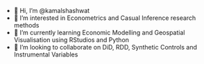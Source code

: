 - 👋 Hi, I’m @kamalshashwat
- 👀 I’m interested in Econometrics and Casual Inference research methods
- 🌱 I’m currently learning Economic Modelling and Geospatial Visualisation using RStudios and Python
- 💞️ I’m looking to collaborate on DiD, RDD, Synthetic Controls and Instrumental Variables 
<!---
kamalshashwat/kamalshashwat is a ✨ special ✨ repository because its `README.md` (this file) appears on your GitHub profile.
You can click the Preview link to take a look at your changes.
--->
